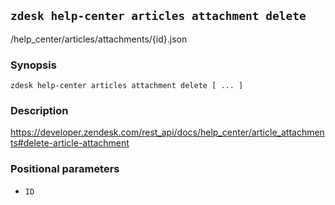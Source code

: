 ## `zdesk help-center articles attachment delete`

/help_center/articles/attachments/{id}.json

### Synopsis

    zdesk help-center articles attachment delete [ ... ]

### Description

https://developer.zendesk.com/rest_api/docs/help_center/article_attachments#delete-article-attachment

### Positional parameters

* `ID`

